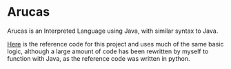 # Arucas

Arucas is an Interpreted Language using Java, with similar syntax to Java.

[Here](https://github.com/davidcallanan/py-myopl-code) is the reference 
code for this project and uses much of the same basic logic, although a 
large amount of code has been rewritten by myself to function with Java, 
as the reference code was written in python.
